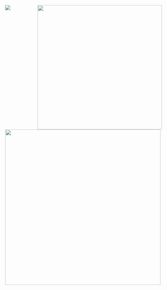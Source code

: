 <img src="https://media.tenor.com/1b2wXJFaO9MAAAAi/epic-gamer.gif" width="400" align="right" />
<img src="https://github-readme-stats.vercel.app/api?username=qalmurri&hide=contribs,prs&show_icons=true&hide_border=true&title_color=000" />

<img src="https://media.tenor.com/SAAJuwx659EAAAAi/zero-two.gif" width="500" align="left" />

